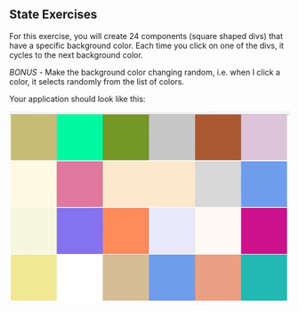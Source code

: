 ## State Exercises

For this exercise, you will create 24 components (square shaped divs) that have a specific background color. Each time you click on one of the divs, it cycles to the next background color.

*BONUS* - Make the background color changing random, i.e. when I click a color, it selects randomly from the list of colors.

Your application should look like this:

![Random Colors](./randomcolors.gif)